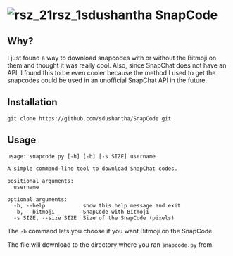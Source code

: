 # ![rsz_21rsz_1sdushantha](https://user-images.githubusercontent.com/27065646/35917016-c85127f8-0c0c-11e8-8792-4bda0f8b232e.png) SnapCode

## Why?
I just found a way to download snapcodes with or without the Bitmoji on them and thought it was really cool. Also, since SnapChat does not have an API, I found this to be even cooler because the method I used to get the snapcodes could be used in an unofficial SnapChat API in the future.

## Installation
```
git clone https://github.com/sdushantha/SnapCode.git
```
## Usage
```
usage: snapcode.py [-h] [-b] [-s SIZE] username

A simple command-line tool to download SnapChat codes.

positional arguments:
  username

optional arguments:
  -h, --help            show this help message and exit
  -b, --bitmoji         SnapCode with Bitmoji
  -s SIZE, --size SIZE  Size of the SnapCode (pixels)

```
The ```-b``` command lets you choose if you want Bitmoji on the SnapCode.

The file will download to the directory where you ran ```snapcode.py``` from.
